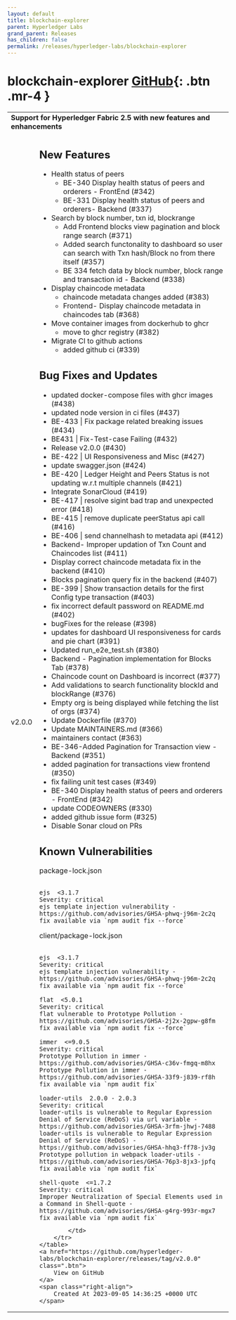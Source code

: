 ```yaml
---
layout: default
title: blockchain-explorer
parent: Hyperledger Labs
grand_parent: Releases
has_children: false
permalink: /releases/hyperledger-labs/blockchain-explorer
---
```


# blockchain-explorer <span class="fs-3 right-align">[GitHub](https://github.com/hyperledger-labs/blockchain-explorer){: .btn .mr-4 }</span>


<div>
    <table>
        <tr>
            <td colspan="2">
                <b>
                    Support for Hyperledger Fabric 2.5 with new features and enhancements
                </b>
            </td>
        </tr>
        <tr>
            <td>
                <span class="chip">
                    v2.0.0
                </span>
            </td>
            <td>
                <!-- (SPDX-License-Identifier: CC-BY-4.0) -->  <!-- Ensure there is a newline before, and after, this line -->


## New Features

* Health status of peers
    - BE-340 Display health status of peers and orderers - FrontEnd (#342)
    - BE-331 Display health status of peers and orderers- Backend (#337)
* Search by block number, txn id, blockrange
    - Add Frontend blocks view pagination and block range search (#371)
    - Added search functonality to dashboard so user can search with Txn hash/Block no from there itself (#357)
    - BE 334 fetch data by block number, block range and transaction id - Backend (#338)
* Display chaincode metadata
    - chaincode metadata changes added (#383)
    - Frontend- Display chaincode metadata in chaincodes tab (#368)
* Move container images from dockerhub to ghcr
    - move to ghcr registry (#382)
* Migrate CI to github actions
    - added github ci (#339)


## Bug Fixes and Updates

* updated docker-compose files with ghcr images (#438)
* updated node version in ci files (#437)
* BE-433 | Fix package related breaking issues (#434)
* BE431 | Fix-Test-case Failing (#432)
* Release v2.0.0 (#430)
* BE-422 | UI Responsiveness and Misc (#427)
* update swagger.json (#424)
* BE-420 | Ledger Height and Peers Status is not updating w.r.t multiple channels (#421)
* Integrate SonarCloud (#419)
* BE-417 | resolve sigint bad trap and unexpected error (#418)
* BE-415 | remove duplicate peerStatus api call (#416)
* BE-406 | send channelhash to metadata api (#412)
* Backend- Improper updation of Txn Count and Chaincodes list (#411)
* Display correct chaincode metadata fix in the backend (#410)
* Blocks pagination query fix in the backend (#407)
* BE-399 | Show transaction details for the first Config type transaction (#403)
* fix incorrect default password on README.md (#402)
* bugFixes for the release (#398)
* updates for dashboard UI responsiveness for cards and pie chart (#391)
* Updated run_e2e_test.sh (#380)
* Backend - Pagination implementation for Blocks Tab (#378)
* Chaincode count on Dashboard is incorrect (#377)
* Add validations to search functionality blockId and blockRange (#376)
* Empty org is being displayed while fetching the list of orgs (#374)
* Update Dockerfile (#370)
* Update MAINTAINERS.md (#366)
* maintainers contact (#363)
* BE-346-Added Pagination for Transaction view - Backend (#351)
* added pagination for transactions view frontend (#350)
* fix failing unit test cases (#349)
* BE-340 Display health status of peers and orderers - FrontEnd (#342)
* update CODEOWNERS (#330)
* added github issue form (#325)
* Disable Sonar cloud on PRs

## Known Vulnerabilities


package-lock.json
```

ejs  <3.1.7
Severity: critical
ejs template injection vulnerability - https://github.com/advisories/GHSA-phwq-j96m-2c2q
fix available via `npm audit fix --force`

```
client/package-lock.json
```

ejs  <3.1.7
Severity: critical
ejs template injection vulnerability - https://github.com/advisories/GHSA-phwq-j96m-2c2q
fix available via `npm audit fix --force`

flat  <5.0.1
Severity: critical
flat vulnerable to Prototype Pollution - https://github.com/advisories/GHSA-2j2x-2gpw-g8fm
fix available via `npm audit fix --force`

immer  <=9.0.5
Severity: critical
Prototype Pollution in immer - https://github.com/advisories/GHSA-c36v-fmgq-m8hx
Prototype Pollution in immer - https://github.com/advisories/GHSA-33f9-j839-rf8h
fix available via `npm audit fix`

loader-utils  2.0.0 - 2.0.3
Severity: critical
loader-utils is vulnerable to Regular Expression Denial of Service (ReDoS) via url variable - https://github.com/advisories/GHSA-3rfm-jhwj-7488
loader-utils is vulnerable to Regular Expression Denial of Service (ReDoS) - https://github.com/advisories/GHSA-hhq3-ff78-jv3g
Prototype pollution in webpack loader-utils - https://github.com/advisories/GHSA-76p3-8jx3-jpfq
fix available via `npm audit fix`

shell-quote  <=1.7.2
Severity: critical
Improper Neutralization of Special Elements used in a Command in Shell-quote - https://github.com/advisories/GHSA-g4rg-993r-mgx7
fix available via `npm audit fix`

```
            </td>
        </tr>
    </table>
    <a href="https://github.com/hyperledger-labs/blockchain-explorer/releases/tag/v2.0.0" class=".btn">
        View on GitHub
    </a>
    <span class="right-align">
        Created At 2023-09-05 14:36:25 +0000 UTC
    </span>
</div>

